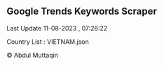 

## Google Trends Keywords Scraper 
 
Last Update 11-08-2023 , 07:26:22

Country List :
VIETNAM.json



© Abdul Muttaqin 
